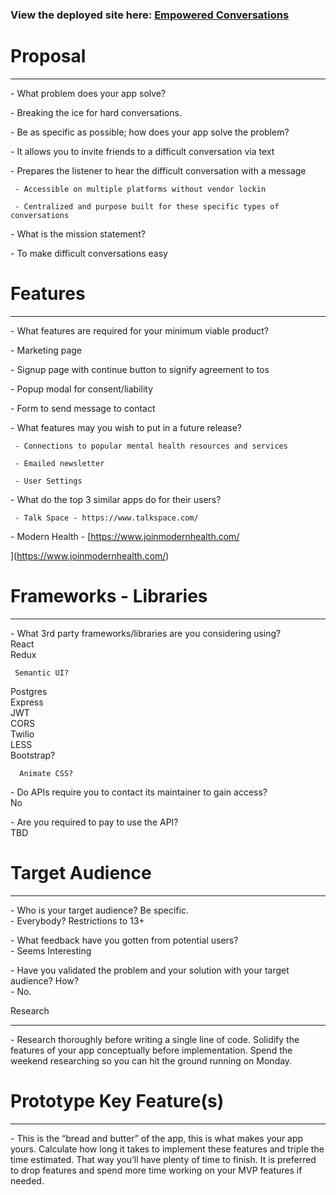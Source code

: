 ### View the deployed site here: [Empowered Conversations](https://empowered-conversations-fe.netlify.com/)

# Proposal

* * *

\- What problem does your app solve?

 \- Breaking the ice for hard conversations.

  

\- Be as specific as possible; how does your app solve the problem?

 \- It allows you to invite friends to a difficult conversation via text

 \- Prepares the listener to hear the difficult conversation with a message

     - Accessible on multiple platforms without vendor lockin

     - Centralized and purpose built for these specific types of conversations

\- What is the mission statement?

 \- To make difficult conversations easy

# Features

* * *

\- What features are required for your minimum viable product?

 \- Marketing page

 \- Signup page with continue button to signify agreement to tos

 \- Popup modal for consent/liability 

 \- Form to send message to contact

\- What features may you wish to put in a future release?

     - Connections to popular mental health resources and services

     - Emailed newsletter

     - User Settings

\- What do the top 3 similar apps do for their users?

     - Talk Space - https://www.talkspace.com/  
\- Modern Health - [https://www.joinmodernhealth.com/  
  
  
  
  
  
](https://www.joinmodernhealth.com/)

# Frameworks - Libraries

* * *

\- What 3rd party frameworks/libraries are you considering using?  
React  
Redux

     Semantic UI?  
Postgres  
Express  
JWT  
CORS  
Twilio  
LESS  
Bootstrap?

      Animate CSS?  
  
  

\- Do APIs require you to contact its maintainer to gain access?  
No  
  

\- Are you required to pay to use the API?  
TBD

# Target Audience

* * *

\- Who is your target audience? Be specific.  
\- Everybody? Restrictions to 13+  
  

\- What feedback have you gotten from potential users?  
\- Seems Interesting  
  

\- Have you validated the problem and your solution with your target audience? How?  
\- No.

  
  
  
  

Research

* * *

\- Research thoroughly before writing a single line of code. Solidify the features of your app conceptually before implementation. Spend the weekend researching so you can hit the ground running on Monday.

# Prototype Key Feature(s)

* * *

\- This is the “bread and butter” of the app, this is what makes your app yours. Calculate how long it takes to implement these features and triple the time estimated. That way you’ll have plenty of time to finish. It is preferred to drop features and spend more time working on your MVP features if needed.
